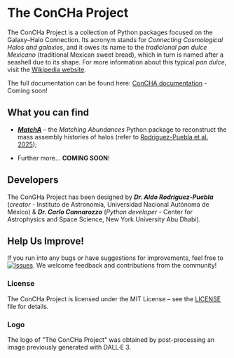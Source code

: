 # The ConCHa Project

The ConCHa Project is a collection of Python packages focused on the Galaxy–Halo Connection. Its acronym stands for _Connecting Cosmological Halos and galaxies_, and it owes its name to the _tradicional pan dulce Mexicano_ (traditional Mexican sweet bread), which in turn is named after a seashell due to its shape. For more information about this typical _pan dulce_, visit the [Wikipedia website](https://en.wikipedia.org/wiki/Concha).

The full documentation can be found here: [ConCHA documentation](https://) - Coming soon!


## What you can find

* [___MatchA___](./MatchA/) – the _Matching Abundances_ Python package to reconstruct the mass assembly histories of halos (refer to [Rodriguez-Puebla et al. 2025](https://ui.adsabs.harvard.edu/abs/2025arXiv250313348R/abstract));
- Further more... __COMING SOON__!

## Developers
The ConGHa Project has been designed by ___Dr. Aldo Rodriguez-Puebla___ (_creator_ - Instituto de Astronomía, Universidad Nacional Autónoma de México) & ___Dr. Carlo Cannarozzo___ (_Python developer_ - Center for Astrophysics and Space Science, New York University Abu Dhabi).


## Help Us Improve!

If you run into any bugs or have suggestions for improvements, feel free to [![Issues](https://img.shields.io/github/issues/TheConGHaProject/ConGHa)](https://github.com/TheConGHaProject/ConCha/issues). We welcome feedback and contributions from the community!


### License
The ConCHa Project is licensed under the MIT License – see the [LICENSE](./LICENSE) file for details.


### Logo
The logo of "The ConCHa Project" was obtained by post-processing an image previously generated with DALL·E 3.
